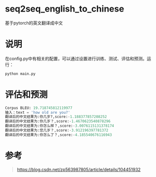 # seq2seq_english_to_chinese
基于pytorch的英文翻译成中文

# 说明
在config.py中有相关的配置，可以通过设置进行训练、测试、评估和预测。运行：
```python
python main.py
```

# 评估和预测
```python
Corpus BLEU: 19.718745812119977
输入：text = 'how old are you?'
翻译后的中文结果为:你几岁?,score:-1.188377857208252
翻译后的中文结果为:你几岁？,score:-1.4670623540878296
翻译后的中文结果为:你怎么样？,score:-3.0076115131378174
翻译后的中文结果为:您几岁？,score:-3.912196397781372
翻译后的中文结果为:你怎么了？,score:-4.185540676116943
```


# 参考
> https://blog.csdn.net/zp563987805/article/details/104451932<br>